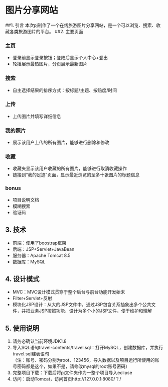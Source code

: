 # 图片分享网站
##1. 引言
本次pj制作了一个在线旅游图片分享网站，是一个可以浏览、搜索、收藏各类旅游图片的平台。
##2. 主要页面
### 主页
- 登录前显示登录按钮；登陆后显示个人中心+登出
- 轮播展示最热图片，分页展示最新图片
### 搜索
- 自主选择结果的排序方式：按标题/主题、按热度/时间
### 上传
- 上传图片并填写详细信息
### 我的照片
- 展示该用户上传的所有图片，能够进行删除和修改
### 收藏
- 收藏夹显示该用户收藏的所有图片，能够进行取消收藏操作
- 链接到“我的足迹”页面，显示最近浏览的至多十张图片的标题信息
### bonus
- 项目说明文档
- 模糊搜索
- 验证码
## 3. 技术
- 前端：使用了boostrap框架
- 后端：JSP+Servlet+JavaBean
- 服务器：Apache Tomcat 8.5
- 数据库：MySQL
## 4. 设计模式
- MVC：MVC设计模式贯穿于整个后台与前台功能开发始末
- Filter+Servlet+反射
- 模块化JSP设计：从大的JSP文件中，通过JSP包含关系抽象出多个公共文件，并把业务JSP按照功能，设计为多个小的JSP文件，便于维护和理解
## 5. 使用说明
1. 请务必确认当前环境JDK1.8
2. 导入SQL语句travel-contents/travel.sql：打开MySQL，创建数据库，并执行travel.sql建表语句<br/>
（注：账号、密码分别为root、123456，导入数据以及项目运行所使用的账号密码都是这个，如果不是，请修改mysql的root账号密码）
3. 完整项目下载：下载后将pj文件夹作为一整个项目导入eclipse
4. 访问：启动Tomcat，访问首页http://127.0.0.1:8080/？/
